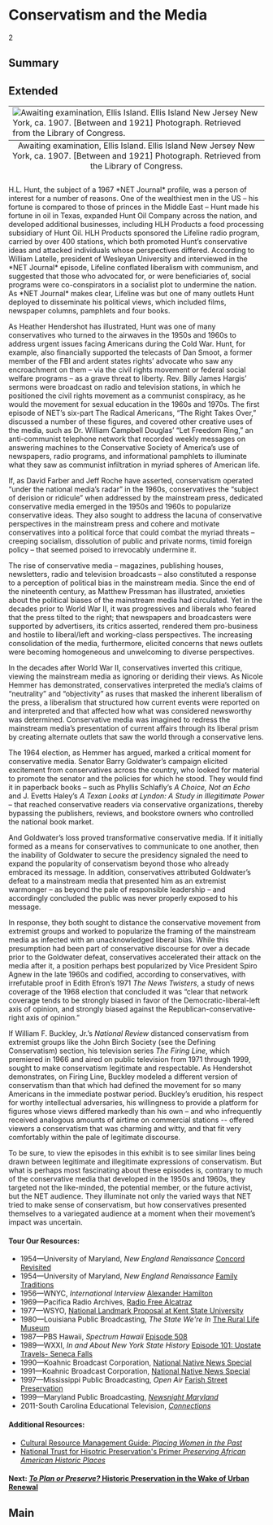 # Conservatism and the Media
2

## Summary

## Extended
<table class="exhibit-image">
  <caption align="bottom" class="exhibit-caption">Awaiting examination, Ellis Island. Ellis Island New Jersey New York, ca. 1907. [Between and 1921] Photograph. Retrieved from the Library of Congress.</caption>
  <tr><td><img src="https://s3.amazonaws.com/americanarchive.org/exhibits/ellisisland.png" alt="Awaiting examination, Ellis Island. Ellis Island New Jersey New York, ca. 1907. [Between and 1921] Photograph. Retrieved from the Library of Congress."/></td></tr>
</table>
H.L. Hunt, the subject of a 1967 *NET Journal* profile, was a person of interest for a number of reasons. One of the wealthiest men in the US – his fortune is compared to those of princes in the Middle East – Hunt made his fortune in oil in Texas, expanded Hunt Oil Company across the nation, and developed additional businesses, including HLH Products a food processing subsidiary of Hunt Oil. HLH Products sponsored the Lifeline radio program, carried by over 400 stations, which both promoted Hunt’s conservative ideas and attacked individuals whose perspectives differed. According to William Latelle, president of Wesleyan University and interviewed in the *NET Journal* episode, Lifeline conflated liberalism with communism, and suggested that those who advocated for, or were beneficiaries of, social programs were co-conspirators in a socialist plot to undermine the nation. As *NET Journal* makes clear, Lifeline was but one of many outlets Hunt deployed to disseminate his political views, which included films, newspaper columns, pamphlets and four books.

As Heather Hendershot has illustrated, Hunt was one of many conservatives who turned to the airwaves in the 1950s and 1960s to address urgent issues facing Americans during the Cold War. Hunt, for example, also financially supported the telecasts of Dan Smoot, a former member of the FBI and ardent states rights’ advocate who saw any encroachment on them – via the civil rights movement or federal social welfare programs – as a grave threat to liberty. Rev. Billy James Hargis’ sermons were broadcast on radio and television stations, in which he positioned the civil rights movement as a communist conspiracy, as he would the movement for sexual education in the 1960s and 1970s. The first episode of NET’s six-part The Radical Americans, “The Right Takes Over,” discussed a number of these figures, and covered other creative uses of the media, such as Dr. William Campbell Douglas’ “Let Freedom Ring,” an anti-communist telephone network that recorded weekly messages on answering machines to the Conservative Society of America’s use of newspapers, radio programs, and informational pamphlets to illuminate what they saw as communist infiltration in myriad spheres of American life.

If, as David Farber and Jeff Roche have asserted, conservatism operated “under the national media’s radar” in the 1960s, conservatives the “subject of derision or ridicule” when addressed by the mainstream press,  dedicated conservative media emerged in the 1950s and 1960s to popularize conservative ideas. They also sought to address the lacuna of conservative perspectives in the mainstream press and cohere and motivate conservatives into a political force that could combat the myriad threats – creeping socialism, dissolution of public and private norms, timid foreign policy – that seemed poised to irrevocably undermine it. 

The rise of conservative media – magazines, publishing houses, newsletters, radio and television broadcasts – also constituted a response to a perception of political bias in the mainstream media. Since the end of the nineteenth century, as Matthew Pressman has illustrated, anxieties about the political biases of the mainstream media had circulated. Yet in the decades prior to World War II, it was progressives and liberals who feared that the press tilted to the right; that newspapers and broadcasters were supported by advertisers, its critics asserted, rendered them pro-business and hostile to liberal/left and working-class perspectives. The increasing consolidation of the media, furthermore, elicited concerns that news outlets were becoming homogeneous and unwelcoming to diverse perspectives. 

In the decades after World War II, conservatives inverted this critique, viewing the mainstream media as ignoring or deriding their views. As Nicole Hemmer has demonstrated, conservatives interpreted the media’s claims of “neutrality” and “objectivity” as ruses that masked the inherent liberalism of the press, a liberalism that structured how current events were reported on and interpreted and that affected how what was considered newsworthy was determined. Conservative media was imagined to redress the mainstream media’s presentation of current affairs through its liberal prism by creating alternate outlets that saw the world through a conservative lens. 

The 1964 election, as Hemmer has argued, marked a critical moment for conservative media. Senator Barry Goldwater’s campaign elicited excitement from conservatives across the country, who looked for material to promote the senator and the policies for which he stood. They would find it in paperback books – such as Phyllis Schlafly’s *A Choice, Not an Echo* and J. Evetts Haley’s *A Texan Looks at Lyndon: A Study in Illegitimate Power* – that reached conservative readers via conservative organizations, thereby bypassing the publishers, reviews, and bookstore owners who controlled the national book market. 

And Goldwater’s loss proved transformative conservative media. If it initially formed as a means for conservatives to communicate to one another, then the inability of Goldwater to secure the presidency signaled the need to expand the popularity of conservatism beyond those who already embraced its message. In addition, conservatives attributed Goldwater’s defeat to a mainstream media that presented him as an extremist warmonger – as beyond the pale of responsible leadership – and accordingly concluded the public was never properly exposed to his message. 

In response, they both sought to distance the conservative movement from extremist groups and worked to popularize the framing of the mainstream media as infected with an unacknowledged liberal bias. While this presumption had been part of conservative discourse for over a decade prior to the Goldwater defeat, conservatives accelerated their attack on the media after it, a position perhaps best popularized by Vice President Spiro Agnew in the late 1960s and codified, according to conservatives, with irrefutable proof in Edith Efron’s 1971 *The News Twisters*, a study of news coverage of the 1968 election that concluded it was “clear that network coverage tends to be strongly biased in favor of the Democratic-liberal-left axis of opinion, and strongly biased against the Republican-conservative-right axis of opinion.” 

If William F. Buckley, Jr.’s *National Review* distanced conservatism from extremist groups like the John Birch Society (see the Defining Conservatism) section, his television series *The Firing Line*, which premiered in 1966 and aired on public television from 1971 through 1999, sought to make conservatism legitimate and respectable. As Hendershot demonstrates, on Firing Line, Buckley modeled a different version of conservatism than that which had defined the movement for so many Americans in the immediate postwar period. Buckley’s erudition, his respect for worthy intellectual adversaries, his willingness to provide a platform for figures whose views differed markedly than his own – and who infrequently received analogous amounts of airtime on commercial stations -- offered viewers a conservatism that was charming and witty, and that fit very comfortably within the pale of legitimate discourse. 

To be sure, to view the episodes in this exhibit is to see similar lines being drawn between legitimate and illegitimate expressions of conservatism. But what is perhaps most fascinating about these episodes is, contrary to much of the conservative media that developed in the 1950s and 1960s, they targeted not the like-minded, the potential member, or the future activist, but the NET audience. They illuminate not only the varied ways that NET tried to make sense of conservatism, but how conservatives presented themselves to a variegated audience at a moment when their movement’s impact was uncertain. 


#### Tour Our Resources:

- 1954—University of Maryland, *New England Renaissance* [Concord Revisited](/catalog/cpb-aacip_500-ks6j5375)
- 1954—University of Maryland, *New England Renaissance* [Family Traditions](/catalog/cpb-aacip_500-zp3vzm5v)
- 1956—WNYC, *International Interview* [Alexander Hamilton](/catalog/cpb-aacip_80-87pnwmp2)
- 1969—Pacifica Radio Archives, [Radio Free Alcatraz](/catalog/cpb-aacip_28-5717m0482m)
- 1977—WSYO, [National Landmark Proposal at Kent State University](/catalog/cpb-aacip_27-bc3st7f618)
- 1980—Louisiana Public Broadcasting, *The State We're In* [The Rural Life Museum](/catalog/cpb-aacip_17-601zdp0b)
- 1987—PBS Hawaii, *Spectrum Hawaii* [Episode 508](/catalog/cpb-aacip_225-149p8fr1)
- 1989—WXXI, *In and About New York State History* [Episode 101: Upstate Travels- Seneca Falls](/catalog/cpb-aacip_189-676t1p06)
- 1990—Koahnic Broadcast Corporation, [National Native News Special](/catalog/cpb-aacip_206-2259zzbn)
- 1991—Koahnic Broadcast Corporation, [National Native News Special](/catalog/cpb-aacip_260-95j9kpxr)
- 1997—Mississippi Public Broadcasting, *Open Air* [Farish Street Preservation](/catalog/cpb-aacip_60-75r7t0n4)
- 1999—Maryland Public Broadcasting, [*Newsnight Maryland*](/catalog/cpb-aacip_394-89280rhk)
- 2011-South Carolina Educational Television, [*Connections*](/catalog/cpb-aacip_41-225b0636)


#### Additional Resources:

- [Cultural Resource Management Guide: <em>Placing Women in the Past</em>](http://npshistory.com/newsletters/crm/crm-v20n3.pdf)
- [National Trust for Hisotric Preservation's Primer *Preserving African American Historic Places*](https://forum.savingplaces.org/connect/community-home/librarydocuments/viewdocument?DocumentKey=05e18aad-7c97-4def-aa42-744dc2344714)

#### Next: [*To Plan or Preserve?* Historic Preservation in the Wake of Urban Renewal](/exhibits/historic-preservation/urban-renewal)

## Main
